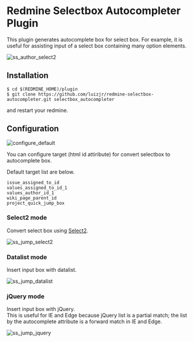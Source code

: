 # Redmine Selectbox Autocompleter Plugin

This plugin generates autocomplete box for select box.
For example, it is useful for assisting input of a select box containing many option elements.

![ss_author_select2](/docs/ss_author_select2.png?raw=true)


## Installation

```
$ cd $(REDMINE_HOME)/plugin
$ git clone https://github.com/luizjr/redmine-selectbox-autocompleter.git selectbox_autocompleter
```

and restart your redmine.

## Configuration

![configure_default](/docs/configure_default.png?raw=true)

You can configure target (html id attiribute) for convert selectbox to autocomplete box.

Default target list are below.

```
issue_assigned_to_id
values_assigned_to_id_1
values_author_id_1
wiki_page_parent_id
project_quick_jump_box
```

### Select2 mode

Convert select box using [Select2](https://select2.github.io/).

![ss_jump_select2](/docs/ss_jump_select2.png?raw=true)

### Datalist mode

Insert input box with datalist.

![ss_jump_datalist](/docs/ss_jump_datalist.png?raw=true)

### jQuery mode

Insert input box with jQuery.  
This is useful for IE and Edge because jQuery list is a partial match; the list by the autocomplete attribute is a forward match in IE and Edge.

![ss_jump_jquery](/docs/ss_jump_jquery.png?raw=true)
